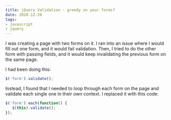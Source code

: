 ```yaml
---
title: jQuery Validation - greedy on your forms?
date: 2010-12-28
tags:
- javascript
- jquery
---
```

I was creating a page with two forms on it.  I ran into an issue where I would fill out one form, and it would fail validation.  Then, I tried to do the other form with passing fields, and it would keep invalidating the previous form on the same page.

<!--more-->

I had been doing this:

```javascript
$('form').validate();
```

Instead, I found that I needed to loop through each form on the page and validate each single one in their own context. I replaced it with this code:
    
```javascript
$('form').each(function() {
   $(this).validate();
});
```
